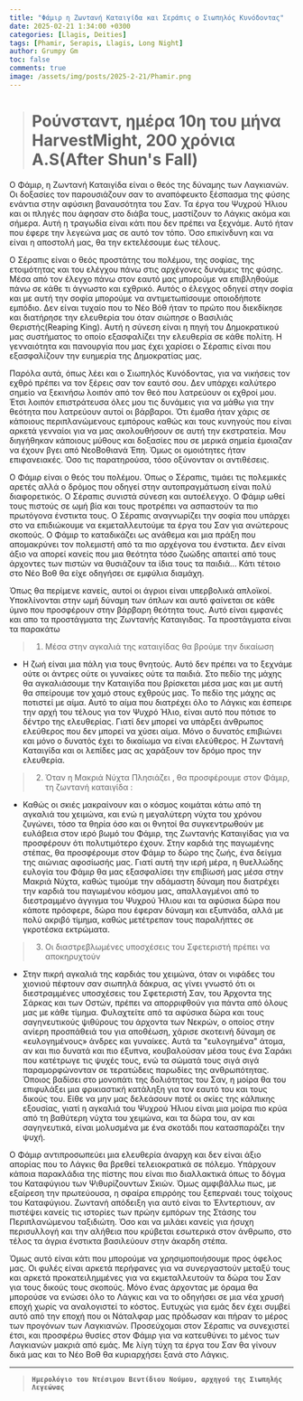 ```yaml
---
title: "Φάμιρ η Ζωντανή Καταιγίδα και Σεράπις ο Σιωπηλός Κυνόδοντας"
date: 2025-02-21 1:34:00 +0300
categories: [Llagis, Deities]
tags: [Phamir, Serapis, Llagis, Long Night]
author: Grumpy Gm
toc: false
comments: true
image: /assets/img/posts/2025-2-21/Phamir.png
---
```


> # Ρούνσταντ, ημέρα 10η του μήνα HarvestMight, 200 χρόνια Α.S(After Shun's Fall)

Ο Φάμιρ, η Ζωντανή Καταιγίδα είναι ο θεός της δύναμης των Λαγκιανών. Οι δοξασίες τον παρουσιάζουν σαν το αναπόφευκτο ξέσπασμα της φύσης ενάντια στην αφύσικη βαναυσότητα του Σαν. Τα έργα του Ψυχρού Ήλιου και οι πληγές που άφησαν στο διάβα τους, μαστίζουν το Λάγκις ακόμα και σήμερα. Αυτή η τραγωδία είναι κάτι που δεν πρέπει να ξεχνάμε. Αυτό ήταν που έφερε την λεγεώνα μας σε αυτό τον τόπο. Όσο επικίνδυνη και να είναι η αποστολή μας, θα την εκτελέσουμε έως τέλους.

Ο Σέραπις είναι ο θεός προστάτης του πολέμου, της σοφίας, της ετοιμότητας και του ελέγχου πάνω στις αρχέγονες δυνάμεις της φύσης. Μέσα από τον έλεγχο πάνω στον εαυτό μας μπορούμε να επιβληθούμε πάνω σε κάθε τι άγνωστο και εχθρικό. Αυτός ο έλεγχος οδηγεί στην σοφία και με αυτή την σοφία μπορούμε να αντιμετωπίσουμε οποιοδήποτε εμπόδιο. Δεν είναι τυχαίο που το Νέο Βόθ ήταν το πρώτο που διεκδίκησε και διατήρησε την ελευθερία του όταν σιώπησε ο Βασιλιάς Θεριστής(Reaping King). Αυτή η σύνεση είναι η πηγή του Δημοκρατικού μας συστήματος το οποίο εξασφαλίζει την ελευθερία σε κάθε πολίτη. Η γενναιότητα και πανουργία που μας έχει χαρίσει ο Σέραπις είναι που εξασφαλίζουν την ευημερία της Δημοκρατίας μας.

Παρόλα αυτά, όπως λέει και ο Σιωπηλός Κυνόδοντας, για να νικήσεις τον εχθρό πρέπει να τον ξέρεις σαν τον εαυτό σου. Δεν υπάρχει καλύτερο σημείο να ξεκινήσω λοιπόν από τον θεό που λατρεύουν οι εχθροί μου. Έτσι λοιπόν επιστράτευσα όλες μου τις δυνάμεις για να μάθω για την θεότητα που λατρεύουν αυτοί οι βάρβαροι. Ότι έμαθα ήταν χάρις σε κάποιους περιπλανώμενους εμπόρους καθώς και τους κυνηγούς που είναι αρκετά γενναίοι για να μας ακολουθήσουν σε αυτή την εκστρατεία. Μου διηγήθηκαν κάποιους μύθους και δοξασίες που σε μερικά σημεία έμοιαζαν να έχουν βγει από ΝεοΒοθιανά Έπη. Όμως οι ομοιότητες ήταν επιφανειακές. Όσο τις παρατηρούσα, τόσο οξύνονταν οι αντιθέσεις.  

Ο Φάμιρ είναι ο θεός του πολέμου. Όπως ο Σέραπις, τιμάει τις πολεμικές αρετές αλλά ο δρόμος που οδηγεί στην αυτοπραγμάτωση είναι πολύ διαφορετικός. Ο Σέραπις συνιστά σύνεση και αυτοέλεγχο. Ο Φάμιρ ωθεί τους πιστούς σε ωμή βία και τους προτρέπει να ασπαστούν τα πιο πρωτόγονα ένστικτα τους. Ο Σέραπις αναγνωρίζει την σοφία που υπάρχει στο να επιδιώκουμε να εκμεταλλευτούμε τα έργα του Σαν για ανώτερους σκοπούς. Ο Φάμιρ το καταδικάζει ως ανάθεμα και μια πράξη που απομακρύνει τον πολεμιστή από τα πιο αρχέγονα του ένστικτα. Δεν είναι άξιο να απορεί κανείς που μια θεότητα τόσο ζωώδης απαιτεί από τους άρχοντες των πιστών να θυσιάζουν τα ίδια τους τα παιδιά... Κάτι τέτοιο στο Νέο Βοθ θα είχε οδηγήσει σε εμφύλια διαμάχη.

Όπως θα περίμενε κανείς, αυτοί οι άγριοι είναι υπερβολικά απλοϊκοί. Υποκλίνονται στην ωμή δύναμη των όπλων και αυτό φαίνεται σε κάθε ύμνο που προσφέρουν στην βάρβαρη θεότητα τους. Αυτό είναι εμφανές και απο τα προστάγματα της Ζωντανής Καταιγιδας. Τα προστάγματα είναι τα παρακάτω
> 1. Μέσα στην αγκαλιά της καταιγίδας θα βρούμε την δικαίωση
  - Η ζωή είναι μια πάλη για τους θνητούς. Αυτό δεν πρέπει να το ξεχνάμε ούτε οι άντρες ούτε οι γυναίκες ούτε τα παιδιά. 
  Στο πεδίο της μάχης θα αγκαλιάσουμε την Καταιγίδα που βρίσκεται μέσα μας και με αυτή θα σπείρουμε τον χαμό στους εχθρούς μας. Το πεδίο της μάχης ας ποτιστεί με αίμα. Αυτό το αίμα που διατρέχει όλο το Λάγκις και έσπειρε την αρχή του τέλους για τον Ψυχρό Ήλιο, είναι αυτό που πότισε το δέντρο της ελευθερίας. Γιατί δεν μπορεί να υπάρξει άνθρωπος ελεύθερος που δεν μπορεί να χύσει αίμα. Μόνο ο δυνατός επιβιώνει και μόνο ο δυνατός έχει το δικαίωμα να είναι ελεύθερος. Η Ζωντανή Καταιγίδα και οι λεπίδες μας ας χαράξουν τον δρόμο προς την ελευθερία.
> 2. Όταν η Μακριά Νύχτα Πλησιάζει , θα προσφέρουμε στον Φάμιρ, τη ζωντανή καταιγίδα :
  - Καθώς οι σκιές μακραίνουν και ο κόσμος κοιμάται κάτω από τη αγκαλιά του χειμώνα, και ενώ η μεγαλύτερη νύχτα του χρόνου ζυγώνει, 
τόσο τα θηρία όσο και οι θνητοί θα συγκεντρωθούν με ευλάβεια στον ιερό βωμό του Φάμιρ, της Ζωντανής Καταιγίδας για να προσφέρουν ότι πολυτιμότερο έχουν. 
Στην καρδιά της παγωμένης στέπας, θα προσφέρουμε στον Φάμιρ το δώρο της ζωής, ένα δείγμα της αιώνιας αφοσίωσής μας. 
Γιατί αυτή την ιερή μέρα, η θυελλώδης ευλογία του Φάμιρ θα μας εξασφαλίσει την επιβίωσή μας μέσα στην Μακριά Νύχτα, 
καθώς τιμούμε την αδάμαστη δύναμη που διατρέχει την καρδιά του παγωμένου κόσμου μας, απαλλαγμένοι από το διεστραμμένο άγγιγμα του Ψυχρού Ήλιου και τα αφύσικα δώρα που κάποτε πρόσφερε, 
δώρα που έφεραν δύναμη και εξυπνάδα, αλλά με πολύ ακριβό τίμημα, καθώς μετέτρεπαν τους παραλήπτες σε γκροτέσκα εκτρώματα.
> 3. Οι διαστρεβλωμένες υποσχέσεις του Σφετεριστή πρέπει να αποκηρυχτούν
  - Στην πικρή αγκαλιά της καρδιάς του χειμώνα, όταν οι νιφάδες του χιονιού πέφτουν σαν σιωπηλά δάκρυα, ας γίνει γνωστό ότι οι διεστραμμένες υποσχέσεις του Σφετεριστή Σαν, του Άρχοντα της Σάρκας και των Οστών, πρέπει να απορριφθούν για πάντα από όλους μας με κάθε τίμημα. 
   Φυλαχτείτε από τα αφύσικα δώρα και τους σαγηνευτικούς ψιθύρους του άρχοντα των Νεκρών, ο οποίος στην ανίερη προσπάθειά του για αποθέωση, χάρισε σκοτεινή δύναμη σε «ευλογημένους» άνδρες και γυναίκες. 
   Αυτά τα "ευλογημένα" άτομα, αν και πιο δυνατά και πιο έξυπνα, κουβαλούσαν μέσα τους ένα Σαράκι που κατέτρωγε τις ψυχές τους, ενώ τα σώματά τους σιγά σιγά παραμορφώνονταν σε τερατώδεις παρωδίες της ανθρωπότητας. 
Όποιος βαδίσει στο μονοπάτι της δολιότητας του Σαν, η μοίρα θα του επιφυλάξει μια φρικιαστική κατάληξη για τον εαυτό του και τους δικούς  του. 
   Είθε να μην μας δελεάσουν ποτέ οι σκίες της κάλπικης εξουσίας, γιατί η αγκαλιά του Ψυχρού Ήλιου είναι μια μοίρα πιο κρύα από τη βαθύτερη νύχτα του χειμώνα, και τα δώρα του, αν και σαγηνευτικά, είναι μολυσμένα με ένα σκοτάδι που κατασπαράζει την ψυχή.
   
Ο Φάμιρ αντιπροσωπεύει μια ελευθερία άναρχη και δεν είναι άξιο απορίας που το Λάγκις θα βρεθεί τελειοκρατικά  σε πόλεμο. Υπάρχουν κάποια παρακλάδια της πίστης που είναι πιο διαλλακτικά όπως το δόγμα του Καταφύγιου των Ψιθυρίζουντων Σκιών. Όμως αμφιβάλλω πως, με εξαίρεση την πρωτεύουσα, η σφαίρα επιρρόης του ξεπερναέι τους τοίχους του Καταφύγιου. Ζωντανή απόδειξη για αυτό είναι το Έλντερτιουν, αν πιστέψει κανείς τις ιστορίες των πρώην εμπόρων της Στάσης του Περιπλανώμενου ταξιδιώτη. Όσο και να μιλάει κανείς για ήσυχη περισυλλογή και την αλήθεια που κρύβεται εσωτερικά στον άνθρωπο, στο τέλος τα άγρια ένστικτα βασιλεύουν στην άκαρδη στέπα. 

Όμως αυτό είναι κάτι που μπορούμε να χρησιμοποιήσουμε  προς όφελος μας. Οι φυλές είναι αρκετά περήφανες για να συνεργαστούν μεταξύ τους και αρκετά προκατειλημμένες για να εκμεταλλευτούν τα δώρα του Σαν για τους δικούς τους σκοπούς. Μόνο ένας άρχοντας με όραμα θα μπορούσε να ενώσει όλο το Λάγκις και να το οδηγήσει σε μια νέα χρυσή εποχή χωρίς να αναλογιστεί το κόστος. Ευτυχώς για εμάς δεν έχει συμβεί αυτό από την εποχή που οι Νάταλφαρ μας πρόδωσαν και πήραν το μέρος των προγόνων των Λαγκιανών. Προσεύχομαι στον Σέραπις να συνεχιστεί έτσι, και προσφέρω θυσίες στον Φάμιρ για να κατευθύνει το μένος των Λαγκιανών μακριά από εμάς. Με λίγη τύχη τα έργα του Σαν θα γίνουν δικά μας και το Νέο Βοθ θα κυριαρχήσει ξανά στο Λάγκις.


---
> **`Ημερολόγιο του Ντέσιμου Βεντίδιου Νούμου, αρχηγού της Σιωπηλής Λεγεώνας`**
